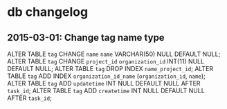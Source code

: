 # db changelog


## 2015-03-01: Change tag name type
ALTER TABLE `tag` CHANGE `name` `name` VARCHAR(50)  NULL  DEFAULT NULL;
ALTER TABLE `tag` CHANGE `project_id` `organization_id` INT(11)  NULL  DEFAULT NULL;
ALTER TABLE `tag` DROP INDEX `name_project_id`;
ALTER TABLE `tag` ADD INDEX `organization_id_name` (`organization_id`, `name`);
ALTER TABLE `tag` ADD `updatetime` INT  NULL  DEFAULT NULL  AFTER `task_id`;
ALTER TABLE `tag` ADD `createtime` INT  NULL  DEFAULT NULL  AFTER `task_id`;

